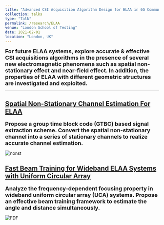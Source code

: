 ```yaml
---
title: "Advanced CSI Acquisition Algorithm Design for ELAA in 6G Communications"
collection: talks
type: "Talk"
permalink: /research/ELAA
venue: "London School of Testing"
date: 2021-02-01
location: "London, UK"
---
```


<font size = 4><b>For future ELAA systems, explore accurate & effective CSI acquisitions algorithms in the presence of several new electromagnetic phenomena such as spatial non-stationary effect and near-field effect. In addition, the properties of ELAA with different geometric structures are investigated and exploited.</b></font>

<p></p>

-----

## [Spatial Non-Stationary Channel Estimation For ELAA](https://hericenes.github.io/yuhaochen.github.io/research/ELAA/Non-Stationary)

<font size = 4><b>Propose a group time block code (GTBC) based signal extraction scheme. Convert the spatial non-stationary channel into a series of stationary channels to realize accurate channel estimation.</b></font>

![nonst](https://hericenes.github.io/yuhaochen.github.io/images/nonst-elaa.png)

## [Fast Beam Training for Wideband ELAA Systems with Uniform Circular Array](https://hericenes.github.io/yuhaochen.github.io/research/ELAA/UCA)

<font size = 4><b>Analyze the frequency-dependent focusing property in wideband uniform circular array (UCA) systems. Propose an effective beam training framework to estimate the angle and distance simultaneously.</b></font>

![FDF](https://hericenes.github.io/yuhaochen.github.io/images/UCA-2.png)